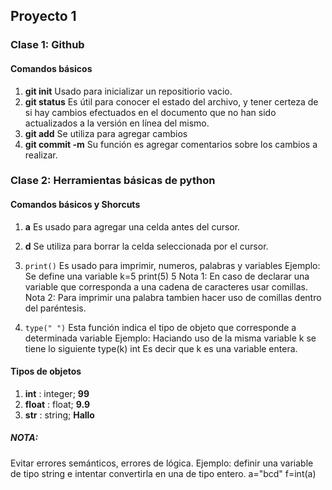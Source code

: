 ## Proyecto 1
### Clase 1:  Github  
#### Comandos básicos
1. **git init** Usado para inicializar un repositiorio vacio.
2. **git status** Es útil para conocer el estado del archivo, y tener certeza de si hay cambios efectuados en el documento que no han sido actualizados a la versión en línea del mismo.
3. **git add** Se utiliza para agregar cambios
4. **git commit -m** Su función es agregar comentarios sobre los cambios a realizar.

### Clase 2: Herramientas básicas de python
#### Comandos básicos y Shorcuts
1. **a** Es usado para agregar una celda antes del cursor.
2. **d** Se utiliza para borrar la celda seleccionada por el cursor.
3. ```print()``` Es usado para imprimir, numeros, palabras y variables
    Ejemplo:
      Se define una variable
        k=5
        print(5)
        5
    Nota 1: En caso de declarar una variable que corresponda a una cadena de caracteres usar comillas.
    Nota 2: Para imprimir una palabra tambien hacer uso de comillas dentro del paréntesis.

4. ```type(" ")``` Esta función indica el tipo de objeto que corresponde a determinada variable
    Ejemplo:
      Haciando uso de la misma variable k se tiene lo siguiente
      type(k)
      int
      Es decir que k es una variable entera.

#### Tipos de objetos
1. **int** : integer; **99**
2. **float** : float; **9.9**
3. **str** :  string; **Hallo**

##### NOTA:
Evitar errores semánticos, errores de lógica. Ejemplo: definir una variable de tipo string e intentar convertirla en una de tipo entero.
a="bcd"
f=int(a)
